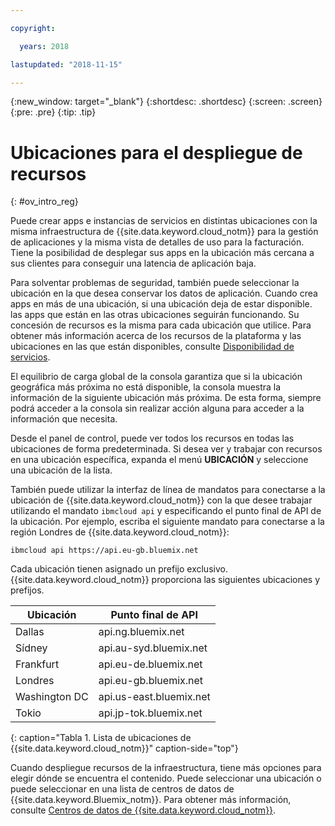 ```yaml
---

copyright:

  years: 2018

lastupdated: "2018-11-15"

---
```


{:new_window: target="_blank"}
{:shortdesc: .shortdesc}
{:screen: .screen}
{:pre: .pre}
{:tip: .tip}

# Ubicaciones para el despliegue de recursos 
{: #ov_intro_reg}

Puede crear apps e instancias de servicios en distintas ubicaciones con la misma infraestructura de {{site.data.keyword.cloud_notm}} para la gestión de aplicaciones y la misma vista de detalles de uso para la facturación. Tiene la posibilidad de desplegar sus apps en la ubicación más cercana a sus clientes para conseguir una latencia de aplicación baja. 

Para solventar problemas de seguridad, también puede seleccionar la ubicación en la que desea conservar los datos de aplicación. Cuando crea apps en más de una ubicación, si una ubicación deja de estar disponible. las apps que están en las otras ubicaciones seguirán funcionando. Su concesión de recursos es la misma para cada ubicación que utilice. Para obtener más información acerca de los recursos de la plataforma y las ubicaciones en las que están disponibles, consulte [Disponibilidad de servicios](/docs/resources/service_region.html).

El equilibrio de carga global de la consola garantiza que si la ubicación geográfica más próxima no está disponible, la consola muestra la información de la siguiente ubicación más próxima. De esta forma, siempre podrá acceder a la consola sin realizar acción alguna para acceder a la información que necesita.

Desde el panel de control, puede ver todos los recursos en todas las ubicaciones de forma predeterminada. Si desea ver y trabajar con recursos en una ubicación específica, expanda el menú **UBICACIÓN** y seleccione una ubicación de la lista. 

También puede utilizar la interfaz de línea de mandatos para conectarse a la ubicación de {{site.data.keyword.cloud_notm}} con la que desee trabajar utilizando el mandato `ibmcloud api` y especificando el punto final de API de la ubicación. Por ejemplo, escriba el siguiente mandato para conectarse a la región Londres de {{site.data.keyword.cloud_notm}}:

```
ibmcloud api https://api.eu-gb.bluemix.net
```

Cada ubicación tienen asignado un prefijo exclusivo. {{site.data.keyword.cloud_notm}} proporciona las siguientes ubicaciones y prefijos.

| **Ubicación** | **Punto final de API** |
|-----------------|-------------------|
| Dallas | api.ng.bluemix.net |
| Sídney | api.au-syd.bluemix.net |
| Frankfurt | api.eu-de.bluemix.net |
| Londres | api.eu-gb.bluemix.net |
| Washington DC | api.us-east.bluemix.net |
| Tokio | api.jp-tok.bluemix.net |
{: caption="Tabla 1. Lista de ubicaciones de {{site.data.keyword.cloud_notm}}" caption-side="top"}

Cuando despliegue recursos de la infraestructura, tiene más opciones para elegir dónde se encuentra el contenido. Puede seleccionar una ubicación o puede seleccionar en una lista de centros de datos de {{site.data.keyword.Bluemix_notm}}. Para obtener más información, consulte [Centros de datos de {{site.data.keyword.cloud_notm}}](data-centers.html).
